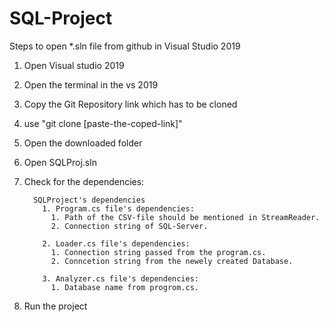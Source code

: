 # SQL-Project
Steps to open *.sln file from github in Visual Studio 2019
 
1. Open Visual studio 2019 
2. Open the terminal in the vs 2019
3. Copy the Git Repository link which has to be cloned
4. use "git clone [paste-the-coped-link]"
6. Open the downloaded folder 
7. Open SQLProj.sln
8. Check for the dependencies:
       
         SQLProject's dependencies
           1. Program.cs file's dependencies:
             1. Path of the CSV-file should be mentioned in StreamReader.
             2. Connection string of SQL-Server.

           2. Loader.cs file's dependencies:
             1. Connection string passed from the program.cs.
             2. Conncetion string from the newely created Database.
       
           3. Analyzer.cs file's dependencies:
             1. Database name from progrom.cs.

9. Run the project